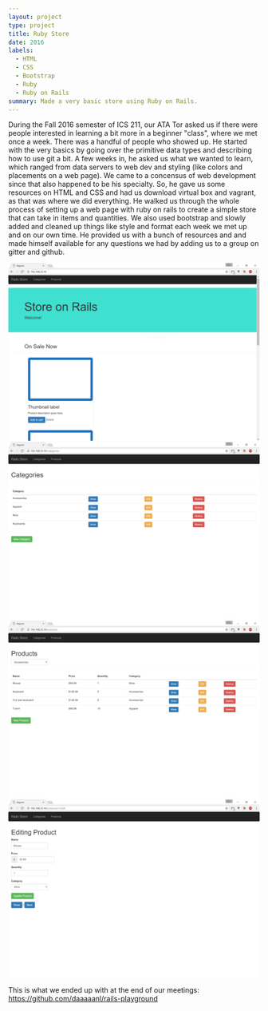 ```yaml
---
layout: project
type: project
title: Ruby Store
date: 2016
labels:
  - HTML
  - CSS
  - Bootstrap
  - Ruby
  - Ruby on Rails
summary: Made a very basic store using Ruby on Rails. 
---
```


During the Fall 2016 semester of ICS 211, our ATA Tor asked us if there were people interested in learning a bit more in a beginner "class", where we met once a week. There was a handful of people who showed up. He started with the very basics by going over the primitive data types and describing how to use git a bit. A few weeks in, he asked us what we wanted to learn, which ranged from data servers to web dev and styling (like colors and placements on a web page). We came to a concensus of web development since that also happened to be his specialty. So, he gave us some resources on HTML and CSS and had us download virtual box and vagrant, as that was where we did everything. He walked us through the whole process of setting up a web page with ruby on rails to create a simple store that can take in items and quantities. We also used bootstrap and slowly added and cleaned up things like style and format each week we met up and on our own time. He provided us with a bunch of resources and and made himself available for any questions we had by adding us to a group on gitter and github. 

<div class="ui medium rounded images">
  <img class="ui medium left rounded image" src="../images/rails_store1.PNG">
  <img class="ui medium right rounded image" src="../images/rails_store2.PNG">
  <img class="ui medium left rounded image" src="../images/rails_store3.PNG">
  <img class="ui medium right rounded image" src="../images/rails_store4.PNG">
</div>


This is what we ended up with at the end of our meetings:
https://github.com/daaaaanl/rails-playground
